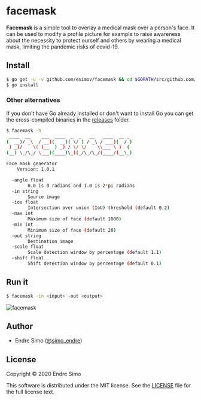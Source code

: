 # facemask

**Facemask** is a simple tool to overlay a medical mask over a person's face. It can be used to modify a profile picture for example to raise awareness about the necessity to protect ourself and others by wearing a medical mask, limiting the pandemic risks of covid-19.

## Install
```bash
$ go get -u -v github.com/esimov/facemask && cd $GOPATH/src/github.com/esimov/facemask
$ go install
```

### Other alternatives
If you don't have Go already installed or don't want to install Go you can get the cross-compiled binaries in the [releases](https://github.com/esimov/facemask/releases) folder.

```bash
$ facemask -h
 ____  __    ___  ____  _  _   __   ____  __ _
(  __)/ _\  / __)(  __)( \/ ) / _\ / ___)(  / )
 ) _)/    \( (__  ) _) / \/ \/    \\___ \ )  (
(__) \_/\_/ \___)(____)\_)(_/\_/\_/(____/(__\_)

Face mask generator
    Version: 1.0.1

  -angle float
    	0.0 is 0 radians and 1.0 is 2*pi radians
  -in string
    	Source image
  -iou float
    	Intersection over union (IoU) threshold (default 0.2)
  -max int
    	Maximum size of face (default 1000)
  -min int
    	Minimum size of face (default 20)
  -out string
    	Destination image
  -scale float
    	Scale detection window by percentage (default 1.1)
  -shift float
    	Shift detection window by percentage (default 0.1)
```

## Run it
```bash
$ facemask -in <input> -out <output>
```

![facemask](https://user-images.githubusercontent.com/883386/78664870-8ef8d880-78dd-11ea-8dd1-7bb1ee0ce2eb.png)


## Author

* Endre Simo ([@simo_endre](https://twitter.com/simo_endre))

## License

Copyright © 2020 Endre Simo

This software is distributed under the MIT license. See the [LICENSE](https://github.com/esimov/facemask/blob/master/LICENSE) file for the full license text.
